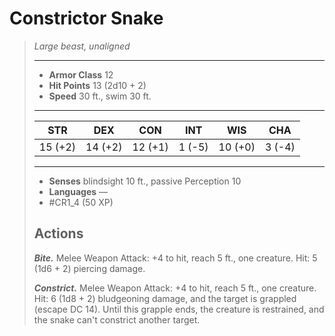 # Constrictor Snake
>*Large beast, unaligned*
>___
>- **Armor Class** 12
>- **Hit Points** 13 (2d10 + 2)
>- **Speed** 30 ft., swim 30 ft.
>___
>|STR|DEX|CON|INT|WIS|CHA|
>|:---:|:---:|:---:|:---:|:---:|:---:|
>|15 (+2)|14 (+2)|12 (+1)|1 (-5)|10 (+0)|3 (-4)|
>___
>- **Senses** blindsight 10 ft., passive Perception 10
>- **Languages** —
>- #CR1_4 (50 XP)
>## Actions
>***Bite.*** Melee Weapon Attack: +4 to hit, reach 5 ft., one creature. Hit: 5 (1d6 + 2) piercing damage.  
>
>***Constrict.*** Melee Weapon Attack: +4 to hit, reach 5 ft., one creature. Hit: 6 (1d8 + 2) bludgeoning damage, and the target is grappled (escape DC 14). Until this grapple ends, the creature is restrained, and the snake can't constrict another target.